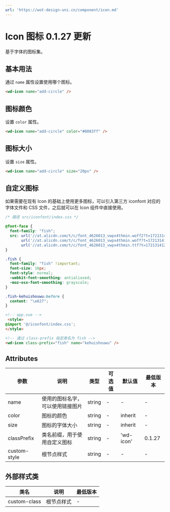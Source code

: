 ```yaml
---
url: 'https://wot-design-uni.cn/component/icon.md'
---
```

# Icon 图标 0.1.27 更新

基于字体的图标集。

## 基本用法

通过 `name` 属性设置使用哪个图标。

```html
<wd-icon name="add-circle" />
```

## 图标颜色

设置 `color` 属性。

```html
<wd-icon name="add-circle" color="#0083ff" />
```

## 图标大小

设置 `size` 属性。

```html
<wd-icon name="add-circle" size="20px" />
```

## 自定义图标

如果需要在现有 Icon 的基础上使用更多图标，可以引入第三方 iconfont 对应的字体文件和 CSS 文件，之后就可以在 Icon 组件中直接使用。

```css
/* 路径 src/iconfont/index.css */

@font-face {
  font-family: "fish";
  src: url('//at.alicdn.com/t/c/font_4626013_vwpx4thmin.woff2?t=1721314121733') format('woff2'),
       url('//at.alicdn.com/t/c/font_4626013_vwpx4thmin.woff?t=1721314121733') format('woff'),
       url('//at.alicdn.com/t/c/font_4626013_vwpx4thmin.ttf?t=1721314121733') format('truetype');
}

.fish {
  font-family: "fish" !important;
  font-size: 16px;
  font-style: normal;
  -webkit-font-smoothing: antialiased;
  -moz-osx-font-smoothing: grayscale;
}

.fish-kehuishouwu:before {
  content: "\e627";
}

```

```html
<!-- app.vue -->
 <style>
@import '@/iconfont/index.css';
</style>
```

```html
<!-- 通过 class-prefix 指定类名为 fish -->
<wd-icon class-prefix="fish" name="kehuishouwu" />
```

## Attributes

| 参数 | 说明 | 类型 | 可选值 | 默认值 | 最低版本 |
|-----|------|-----|-------|-------|---------|
| name | 使用的图标名字，可以使用链接图片 |	string | - | - | - |
| color	| 图标的颜色 | string |	- |	inherit | - |
| size | 图标的字体大小 | string | - | inherit | - |
| classPrefix | 类名前缀，用于使用自定义图标 | string | - | 'wd-icon' | 0.1.27 |
| custom-style | 根节点样式 | string | - | - | - |

## 外部样式类

| 类名 | 说明 | 最低版本 |
|-----|------|--------|
| custom-class | 根节点样式 | - |
